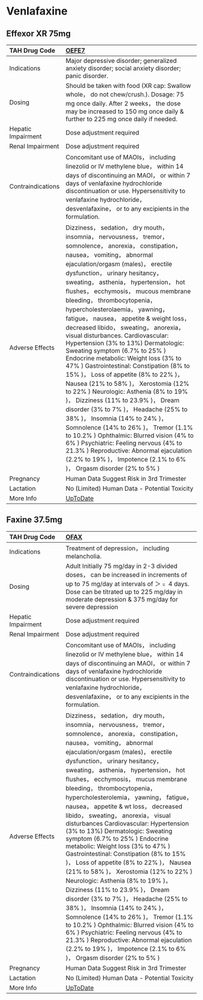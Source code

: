 # Venlafaxine

## Effexor XR 75mg

| TAH Drug Code      | [OEFE7](https://www.tahsda.org.tw/drugs/hissearch.php?drug_code=OEFE7)                                                                                                                                                                                                                                                                                                                                                                                                                                                                                                                                                                                                                                                                                                                                                                                                                                                                                                                                                                                                                                                                       |
|:-------------------|:---------------------------------------------------------------------------------------------------------------------------------------------------------------------------------------------------------------------------------------------------------------------------------------------------------------------------------------------------------------------------------------------------------------------------------------------------------------------------------------------------------------------------------------------------------------------------------------------------------------------------------------------------------------------------------------------------------------------------------------------------------------------------------------------------------------------------------------------------------------------------------------------------------------------------------------------------------------------------------------------------------------------------------------------------------------------------------------------------------------------------------------------|
| Indications        | Major depressive disorder; generalized anxiety disorder; social anxiety disorder; panic disorder.                                                                                                                                                                                                                                                                                                                                                                                                                                                                                                                                                                                                                                                                                                                                                                                                                                                                                                                                                                                                                                            |
| Dosing             | Should be taken with food (XR cap: Swallow whole， do not chew/crush.). Dosage: 75 mg once daily. After 2 weeks， the dose may be increased to 150 mg once daily & further to 225 mg once daily if needed.                                                                                                                                                                                                                                                                                                                                                                                                                                                                                                                                                                                                                                                                                                                                                                                                                                                                                                                                   |
| Hepatic Impairment | Dose adjustment required                                                                                                                                                                                                                                                                                                                                                                                                                                                                                                                                                                                                                                                                                                                                                                                                                                                                                                                                                                                                                                                                                                                     |
| Renal Impairment   | Dose adjustment required                                                                                                                                                                                                                                                                                                                                                                                                                                                                                                                                                                                                                                                                                                                                                                                                                                                                                                                                                                                                                                                                                                                     |
| Contraindications  | Concomitant use of MAOIs， including linezolid or IV methylene blue， within 14 days of discontinuing an MAOI， or within 7 days of venlafaxine hydrochloride discontinuation or use. Hypersensitivity to venlafaxine hydrochloride， desvenlafaxine， or to any excipients in the formulation.                                                                                                                                                                                                                                                                                                                                                                                                                                                                                                                                                                                                                                                                                                                                                                                                                                              |
| Adverse Effects    | Dizziness， sedation， dry mouth， insomnia， nervousness， tremor， somnolence， anorexia， constipation， nausea， vomiting， abnormal ejaculation/orgasm (males)， erectile dysfunction， urinary hesitancy， sweating， asthenia， hypertension， hot flushes， ecchymosis， mucous membrane bleeding， thrombocytopenia， hypercholesterolaemia， yawning， fatigue， nausea， appetite & weight loss， decreased libido， sweating， anorexia， visual disturbances. Cardiovascular: Hypertension (3% to 13%) Dermatologic: Sweating symptom (6.7% to 25% ) Endocrine metabolic: Weight loss (3% to 47% ) Gastrointestinal: Constipation (8% to 15% )， Loss of appetite (8% to 22% )， Nausea (21% to 58% )， Xerostomia (12% to 22% ) Neurologic: Asthenia (8% to 19% )， Dizziness (11% to 23.9% )， Dream disorder (3% to 7% )， Headache (25% to 38% )， Insomnia (14% to 24% )， Somnolence (14% to 26% )， Tremor (1.1% to 10.2% ) Ophthalmic: Blurred vision (4% to 6% ) Psychiatric: Feeling nervous (4% to 21.3% ) Reproductive: Abnormal ejaculation (2.2% to 19% )， Impotence (2.1% to 6% )， Orgasm disorder (2% to 5% ) |
| Pregnancy          | Human Data Suggest Risk in 3rd Trimester                                                                                                                                                                                                                                                                                                                                                                                                                                                                                                                                                                                                                                                                                                                                                                                                                                                                                                                                                                                                                                                                                                     |
| Lactation          | No (Limited) Human Data - Potential Toxicity                                                                                                                                                                                                                                                                                                                                                                                                                                                                                                                                                                                                                                                                                                                                                                                                                                                                                                                                                                                                                                                                                                 |
| More Info          | [UpToDate](https://www.uptodate.com/contents/venlafaxine-drug-information)                                                                                                                                                                                                                                                                                                                                                                                                                                                                                                                                                                                                                                                                                                                                                                                                                                                                                                                                                                                                                                                                   |

## Faxine 37.5mg

| TAH Drug Code      | [OFAX](https://www.tahsda.org.tw/drugs/hissearch.php?drug_code=OFAX)                                                                                                                                                                                                                                                                                                                                                                                                                                                                                                                                                                                                                                                                                                                                                                                                                                                                                                                                                                                                                                                                  |
|:-------------------|:--------------------------------------------------------------------------------------------------------------------------------------------------------------------------------------------------------------------------------------------------------------------------------------------------------------------------------------------------------------------------------------------------------------------------------------------------------------------------------------------------------------------------------------------------------------------------------------------------------------------------------------------------------------------------------------------------------------------------------------------------------------------------------------------------------------------------------------------------------------------------------------------------------------------------------------------------------------------------------------------------------------------------------------------------------------------------------------------------------------------------------------|
| Indications        | Treatment of depression， including melancholia.                                                                                                                                                                                                                                                                                                                                                                                                                                                                                                                                                                                                                                                                                                                                                                                                                                                                                                                                                                                                                                                                                      |
| Dosing             | Adult Initially 75 mg/day in 2-3 divided doses， can be increased in increments of up to 75 mg/day at intervals of ＞﹦ 4 days. Dose can be titrated up to 225 mg/day in moderate depression & 375 mg/day for severe depression                                                                                                                                                                                                                                                                                                                                                                                                                                                                                                                                                                                                                                                                                                                                                                                                                                                                                                       |
| Hepatic Impairment | Dose adjustment required                                                                                                                                                                                                                                                                                                                                                                                                                                                                                                                                                                                                                                                                                                                                                                                                                                                                                                                                                                                                                                                                                                              |
| Renal Impairment   | Dose adjustment required                                                                                                                                                                                                                                                                                                                                                                                                                                                                                                                                                                                                                                                                                                                                                                                                                                                                                                                                                                                                                                                                                                              |
| Contraindications  | Concomitant use of MAOIs， including linezolid or IV methylene blue， within 14 days of discontinuing an MAOI， or within 7 days of venlafaxine hydrochloride discontinuation or use. Hypersensitivity to venlafaxine hydrochloride， desvenlafaxine， or to any excipients in the formulation.                                                                                                                                                                                                                                                                                                                                                                                                                                                                                                                                                                                                                                                                                                                                                                                                                                       |
| Adverse Effects    | Dizziness， sedation， dry mouth， insomnia， nervousness， tremor， somnolence， anorexia， constipation， nausea， vomiting， abnormal ejaculation/orgasm (males)， erectile dysfunction， urinary hesitancy， sweating， asthenia， hypertension， hot flushes， ecchymosis， mucus membrane bleeding， thrombocytopenia， hypercholesterolemia， yawning， fatigue， nausea， appetite & wt loss， decreased libido， sweating， anorexia， visual disturbances Cardiovascular: Hypertension (3% to 13%) Dermatologic: Sweating symptom (6.7% to 25% ) Endocrine metabolic: Weight loss (3% to 47% ) Gastrointestinal: Constipation (8% to 15% )， Loss of appetite (8% to 22% )， Nausea (21% to 58% )， Xerostomia (12% to 22% ) Neurologic: Asthenia (8% to 19% )， Dizziness (11% to 23.9% )， Dream disorder (3% to 7% )， Headache (25% to 38% )， Insomnia (14% to 24% )， Somnolence (14% to 26% )， Tremor (1.1% to 10.2% ) Ophthalmic: Blurred vision (4% to 6% ) Psychiatric: Feeling nervous (4% to 21.3% ) Reproductive: Abnormal ejaculation (2.2% to 19% )， Impotence (2.1% to 6% )， Orgasm disorder (2% to 5% ) |
| Pregnancy          | Human Data Suggest Risk in 3rd Trimester                                                                                                                                                                                                                                                                                                                                                                                                                                                                                                                                                                                                                                                                                                                                                                                                                                                                                                                                                                                                                                                                                              |
| Lactation          | No (Limited) Human Data - Potential Toxicity                                                                                                                                                                                                                                                                                                                                                                                                                                                                                                                                                                                                                                                                                                                                                                                                                                                                                                                                                                                                                                                                                          |
| More Info          | [UpToDate](https://www.uptodate.com/contents/venlafaxine-drug-information)                                                                                                                                                                                                                                                                                                                                                                                                                                                                                                                                                                                                                                                                                                                                                                                                                                                                                                                                                                                                                                                            |

